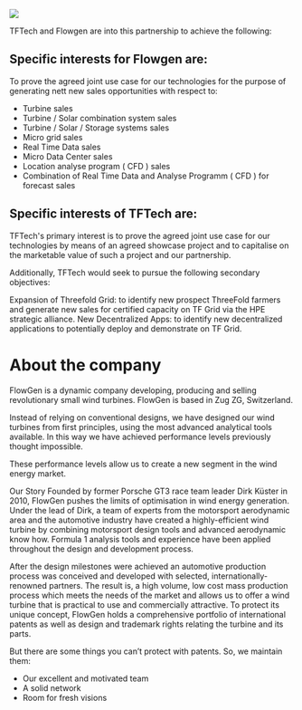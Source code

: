 ![](./img/flowgen.jpg)

TFTech and Flowgen are into this partnership to achieve the following:

## Specific interests for Flowgen are:
To prove the agreed joint use case for our technologies for the purpose of generating nett new sales opportunities with respect to:

- Turbine sales
- Turbine / Solar combination system sales
- Turbine / Solar / Storage systems sales
- Micro grid sales
- Real Time Data sales
- Micro Data Center sales 
- Location analyse program ( CFD ) sales 
- Combination of Real Time Data and Analyse Programm ( CFD ) for forecast sales 

## Specific interests of TFTech are:
TFTech's primary interest is to prove the agreed joint use case for our technologies by means of an agreed showcase project and to capitalise on the marketable value of such a project and our partnership.

Additionally, TFTech would seek to pursue the following secondary objectives:

Expansion of Threefold Grid: to identify new prospect ThreeFold farmers and generate new sales for certified capacity on TF Grid via the HPE strategic alliance.
New Decentralized Apps: to identify new decentralized applications to potentially deploy and demonstrate on TF Grid.

# About the company

FlowGen is a dynamic company developing, producing and selling revolutionary small wind turbines. FlowGen is based in Zug ZG, Switzerland.

Instead of relying on conventional designs, we have designed our wind turbines from first principles, using the most advanced analytical tools available. In this way we have achieved performance levels previously thought impossible.

These performance levels allow us to create a new segment in the wind energy market.

Our Story
Founded by former Porsche GT3 race team leader Dirk Küster in 2010, FlowGen pushes the limits of optimisation in wind energy generation. Under the lead of Dirk, a team of experts from the motorsport aerodynamic area and the automotive industry have created a highly-efficient wind turbine by combining motorsport design tools and advanced aerodynamic know how. Formula 1 analysis tools and experience have been applied throughout the design and development process.

After the design milestones were achieved an automotive production process was conceived and developed with selected, internationally-renowned partners. The result is, a high volume, low cost mass production process which meets the needs of the market and allows us to offer a wind turbine that is practical to use and commercially attractive. To protect its unique concept, FlowGen holds a comprehensive portfolio of international patents as well as design and trademark rights relating the turbine and its parts.

But there are some things you can’t protect with patents. So, we maintain them:
- Our excellent and motivated team
- A solid network
- Room for fresh visions


